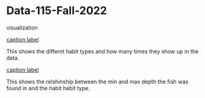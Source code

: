 # Data-115-Fall-2022
visualization


[caption label](https://raw.githubusercontent.com/gabiisaak/Data-115-Fall-2022/main/fish%20habit.png)


This shows the differnt habit types and how many times they show up in the data. 


[caption label](https://raw.githubusercontent.com/gabiisaak/Data-115-Fall-2022/main/data115%20fish1.png)


This shows the relshinship between the min and max depth the fish was found in and the habit habit type.

